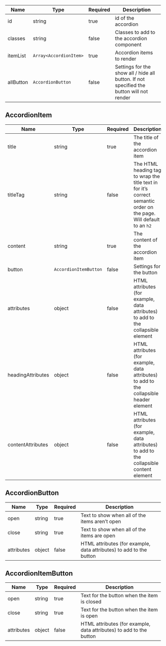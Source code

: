 | Name      | Type                   | Required | Description                                                                              |
| --------- | ---------------------- | -------- | ---------------------------------------------------------------------------------------- |
| id        | string                 | true     | id of the accordion                                                                      |
| classes   | string                 | false    | Classes to add to the accordion component                                                |
| itemList  | `Array<AccordionItem>` | true     | Accordion items to render                                                                |
| allButton | `AccordionButton`      | false    | Settings for the show all / hide all button. If not specified the button will not render |

## AccordionItem

| Name              | Type                  | Required | Description                                                                                                         |
| ----------------- | --------------------- | -------- | ------------------------------------------------------------------------------------------------------------------- |
| title             | string                | true     | The title of the accordion item                                                                                     |
| titleTag          | string                | false    | The HTML heading tag to wrap the title text in for it’s correct semantic order on the page. Will default to an `h2` |
| content           | string                | true     | The content of the accordion item                                                                                   |
| button            | `AccordionItemButton` | false    | Settings for the button                                                                                             |
| attributes        | object                | false    | HTML attributes (for example, data attributes) to add to the collapsible element                                    |
| headingAttributes | object                | false    | HTML attributes (for example, data attributes) to add to the collapsible header element                             |
| contentAttributes | object                | false    | HTML attributes (for example, data attributes) to add to the collapsible content element                            |

## AccordionButton

| Name       | Type   | Required | Description                                                         |
| ---------- | ------ | -------- | ------------------------------------------------------------------- |
| open       | string | true     | Text to show when all of the items aren’t open                      |
| close      | string | true     | Text to show when all of the items are open                         |
| attributes | object | false    | HTML attributes (for example, data attributes) to add to the button |

## AccordionItemButton

| Name       | Type   | Required | Description                                                         |
| ---------- | ------ | -------- | ------------------------------------------------------------------- |
| open       | string | true     | Text for the button when the item is closed                         |
| close      | string | true     | Text for the button when the item is open                           |
| attributes | object | false    | HTML attributes (for example, data attributes) to add to the button |
